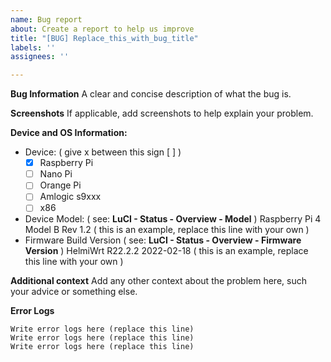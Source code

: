 ```yaml
---
name: Bug report
about: Create a report to help us improve
title: "[BUG] Replace_this_with_bug_title"
labels: ''
assignees: ''

---
```


**Bug Information**
A clear and concise description of what the bug is.

**Screenshots**
If applicable, add screenshots to help explain your problem.

**Device and OS Information:**
 - Device: ( give x between this sign [ ] )
     - [x] Raspberry Pi
     - [ ] Nano Pi
     - [ ] Orange Pi
     - [ ] Amlogic s9xxx
     - [ ] x86

 - Device Model: ( see: **LuCI - Status - Overview - Model** )
       Raspberry Pi 4 Model B Rev 1.2 ( this is an example, replace this line with your own )
 - Firmware Build Version ( see: **LuCI - Status - Overview - Firmware Version** )
       HelmiWrt R22.2.2 2022-02-18  ( this is an example, replace this line with your own )

**Additional context**
Add any other context about the problem here, such your advice or something else.

**Error Logs**
```
Write error logs here (replace this line)
Write error logs here (replace this line)
Write error logs here (replace this line)
```
